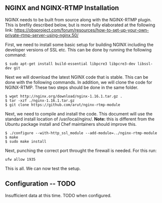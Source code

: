 ## NGINX and NGINX-RTMP Installation

NGINX needs to be built from source along with the NGINX-RTMP
plugin. This is brefily described below, but is more fully
elaborated at the following link: https://obsproject.com/forum/resources/how-to-set-up-your-own-private-rtmp-server-using-nginx.50/ 

First, we need to install some basic setup for building NGINX
including the developer versions of SSL etc. This can be done
by running the following command:

```
$ sudo apt-get install build-essential libpcre3 libpcre3-dev libssl-dev git
```

Next we will download the latest NGINX code that is stable. This can be done with the following commands. In addition, we
will clone the code for NGINX-RTMP. These two steps should be
done in the same folder.

```
$ wget http://nginx.org/download/nginx-1.16.1.tar.gz .
$ tar -xzf ./nginx-1.16.1.tar.gz
$ git clone https://github.com/arut/nginx-rtmp-module
```

Next, we need to compile and install the code. This document
will use the standard install location of /usr/local/nginx/.
**Note:** this is different from the Ubuntu package install 
and Chef maintainers should improve this.

```
$ ./configure --with-http_ssl_module --add-module=../nginx-rtmp-module
$ make
$ sudo make install 
```

Next, punching the correct port throught the firewall is
needed. For this run:

```
ufw allow 1935
```

This is all. We can now test the setup.

## Configuration -- TODO

Insufficient data at this time. TODO when configured.

